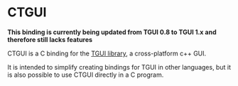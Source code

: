 CTGUI
=====

**This binding is currently being updated from TGUI 0.8 to TGUI 1.x and therefore still lacks features**

CTGUI is a C binding for the [TGUI library](https://github.com/texus/TGUI), a cross-platform c++ GUI.

It is intended to simplify creating bindings for TGUI in other languages, but it is also possible to use CTGUI directly in a C program.
